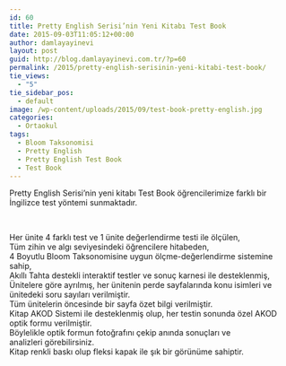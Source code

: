 ```yaml
---
id: 60
title: Pretty English Serisi’nin Yeni Kitabı Test Book
date: 2015-09-03T11:05:12+00:00
author: damlayayinevi
layout: post
guid: http://blog.damlayayinevi.com.tr/?p=60
permalink: /2015/pretty-english-serisinin-yeni-kitabi-test-book/
tie_views:
  - "5"
tie_sidebar_pos:
  - default
image: /wp-content/uploads/2015/09/test-book-pretty-english.jpg
categories:
  - Ortaokul
tags:
  - Bloom Taksonomisi
  - Pretty English
  - Pretty English Test Book
  - Test Book
---
```

Pretty English Serisi’nin yeni kitabı Test Book öğrencilerimize farklı bir İngilizce test yöntemi sunmaktadır.<!--more-->

&nbsp;

Her ünite 4 farklı test ve 1 ünite değerlendirme testi ile ölçülen,  
Tüm zihin ve algı seviyesindeki öğrencilere hitabeden,  
4 Boyutlu Bloom Taksonomisine uygun ölçme-değerlendirme sistemine sahip,  
Akıllı Tahta destekli interaktif testler ve sonuç karnesi ile desteklenmiş,  
Ünitelere göre ayrılmış, her ünitenin perde sayfalarında konu isimleri ve ünitedeki soru sayıları verilmiştir.  
Tüm ünitelerin öncesinde bir sayfa özet bilgi verilmiştir.  
Kitap AKOD Sistemi ile desteklenmiş olup, her testin sonunda özel AKOD optik formu verilmiştir.  
Böylelikle optik formun fotoğrafını çekip anında sonuçları ve analizleri görebilirsiniz.  
Kitap renkli baskı olup fleksi kapak ile şık bir görünüme sahiptir.